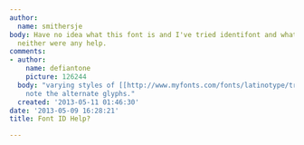 ```yaml
---
author:
  name: smithersje
body: Have no idea what this font is and I've tried identifont and what the font but
  neither were any help.
comments:
- author:
    name: defiantone
    picture: 126244
  body: "varying styles of [[http://www.myfonts.com/fonts/latinotype/trend/|Trend]].\r\nplease
    note the alternate glyphs."
  created: '2013-05-11 01:46:30'
date: '2013-05-09 16:28:21'
title: Font ID Help?

---
```

